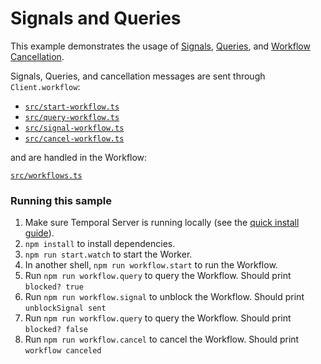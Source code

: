 # Signals and Queries

This example demonstrates the usage of [Signals](https://docs.temporal.io/workflows/#signal), [Queries](https://docs.temporal.io/workflows/#query), and [Workflow Cancellation](https://learn.temporal.io/tutorials/typescript/subscriptions/#receive-cancellations-with-a-signal).

Signals, Queries, and cancellation messages are sent through `Client.workflow`:

- [`src/start-workflow.ts`](./src/start-workflow.ts)
- [`src/query-workflow.ts`](./src/query-workflow.ts)
- [`src/signal-workflow.ts`](./src/signal-workflow.ts)
- [`src/cancel-workflow.ts`](./src/cancel-workflow.ts)

and are handled in the Workflow:

[`src/workflows.ts`](./src/workflows.ts)

### Running this sample

1. Make sure Temporal Server is running locally (see the [quick install guide](https://docs.temporal.io/application-development/foundations#run-a-development-cluster)).
1. `npm install` to install dependencies.
1. `npm run start.watch` to start the Worker.
1. In another shell, `npm run workflow.start` to run the Workflow.
1. Run `npm run workflow.query` to query the Workflow. Should print `blocked? true`
1. Run `npm run workflow.signal` to unblock the Workflow. Should print `unblockSignal sent`
1. Run `npm run workflow.query` to query the Workflow. Should print `blocked? false`
1. Run `npm run workflow.cancel` to cancel the Workflow. Should print `workflow canceled`

